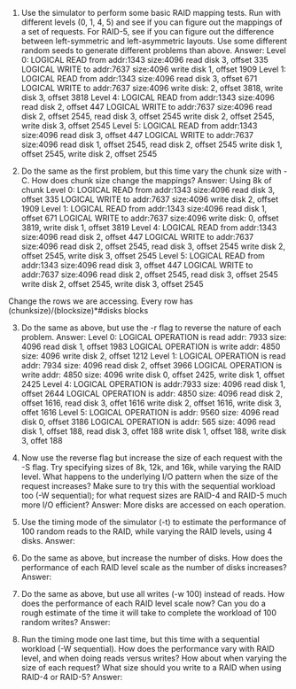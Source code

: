 1. Use the simulator to perform some basic RAID mapping tests. Run with different levels (0, 1, 4, 5) and see if you can figure out the mappings of a set of requests. For RAID-5, see if you can figure out the difference between left-symmetric and left-asymmetric layouts. Use some different random seeds to generate different problems than above.
Answer: 
Level 0:
	LOGICAL READ from addr:1343 size:4096
		read disk 3, offset 335	
	LOGICAL WRITE to  addr:7637 size:4096
		write disk 1, offset 1909
Level 1:
	LOGICAL READ from addr:1343 size:4096
		read disk 3, offset 671	
	LOGICAL WRITE to  addr:7637 size:4096
		write disk: 2, offset 3818, write disk 3, offset 3818
Level 4:
	LOGICAL READ from addr:1343 size:4096
		read disk 2, offset 447
	LOGICAL WRITE to  addr:7637 size:4096
		read disk 2, offset 2545, read disk 3, offset 2545
		write disk 2, offset 2545, write disk 3, offset 2545
Level 5:
	LOGICAL READ from addr:1343 size:4096
		read disk 3, offset 447
	LOGICAL WRITE to  addr:7637 size:4096
		read disk 1, offset 2545, read disk 2, offset 2545
		write disk 1, offset 2545, write disk 2, offset 2545

2. Do the same as the first problem, but this time vary the chunk size with -C. How does chunk size change the mappings?
Answer: Using 8k of chunk
Level 0:
	LOGICAL READ from addr:1343 size:4096
		read disk 3, offset 335	
	LOGICAL WRITE to  addr:7637 size:4096
		write disk 2, offset 1909
Level 1:
	LOGICAL READ from addr:1343 size:4096
		read disk 1, offset 671	
	LOGICAL WRITE to  addr:7637 size:4096
		write disk: 0, offset 3819, write disk 1, offset 3819
Level 4:
	LOGICAL READ from addr:1343 size:4096
		read disk 2, offset 447
	LOGICAL WRITE to  addr:7637 size:4096
		read disk 2, offset 2545, read disk 3, offset 2545
		write disk 2, offset 2545, write disk 3, offset 2545
Level 5:
	LOGICAL READ from addr:1343 size:4096
		read disk 3, offset 447
	LOGICAL WRITE to  addr:7637 size:4096
		read disk 2, offset 2545, read disk 3, offset 2545
		write disk 2, offset 2545, write disk 3, offset 2545

Change the rows we are accessing. Every row has (chunksize)/(blocksize)*#disks blocks


3. Do the same as above, but use the -r flag to reverse the nature of each problem.
Answer:
Level 0:
	LOGICAL OPERATION is read addr: 7933 size: 4096
		read disk 1, offset 1983
	LOGICAL OPERATION is write addr: 4850 size: 4096
		write disk 2, offset 1212
Level 1:
	LOGICAL OPERATION is read addr: 7934 size: 4096
		read disk 2, offset 3966
	LOGICAL OPERATION is write addr: 4850 size: 4096
		write disk 0, offset 2425, write disk 1, offset 2425
Level 4:
	LOGICAL OPERATION is addr:7933 size: 4096
		read disk 1, offset 2644
	LOGICAL OPERATION is addr: 4850 size: 4096
		read disk 2, offset 1616, read disk 3, offet 1616
		write disk 2, offset 1616, write disk 3, offet 1616
Level 5:
	LOGICAL OPERATION is addr: 9560 size: 4096
		read disk 0, offset 3186
	LOGICAL OPERATION is addr: 565 size: 4096
		read disk 1, offset 188, read disk 3, offet 188
		write disk 1, offset 188, write disk 3, offet 188


4. Now use the reverse flag but increase the size of each request with the -S flag. Try specifying sizes of 8k, 12k, and 16k, while varying the RAID level. What happens to the underlying I/O pattern when the size of the request increases? Make sure to try this with the sequential workload too (-W sequential); for what request sizes are RAID-4 and RAID-5 much more I/O efficient?
Answer: More disks are accessed on each operation.


5. Use the timing mode of the simulator (-t) to estimate the performance of 100 random reads to the RAID, while varying the RAID levels, using 4 disks.
Answer:


6. Do the same as above, but increase the number of disks. How does the performance of each RAID level scale as the number of disks increases?
Answer:

7. Do the same as above, but use all writes (-w 100) instead of reads. How does the performance of each RAID level scale now? Can you do a rough estimate of the time it will take to complete the workload of 100 random writes?
Answer:

8. Run the timing mode one last time, but this time with a sequential workload (-W sequential). How does the performance vary with RAID level, and when doing reads versus writes? How about when varying the size of each request? What size should you write to a RAID when using RAID-4 or RAID-5?
Answer:
